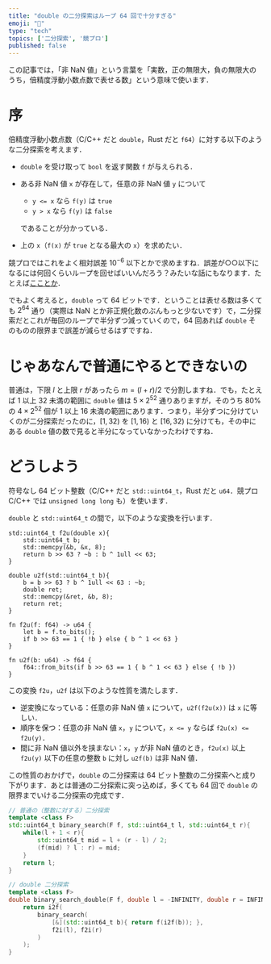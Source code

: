 ```yaml
---
title: "double の二分探索はループ 64 回で十分すぎる"
emoji: "🔪"
type: "tech"
topics: ['二分探索', '競プロ']
published: false
---
```


この記事では，「非 NaN 値」という言葉を「実数，正の無限大，負の無限大のうち，倍精度浮動小数点数で表せる数」という意味で使います．

# 序
倍精度浮動小数点数（C/C++ だと `double`，Rust だと `f64`）に対する以下のような二分探索を考えます．

- `double` を受け取って `bool` を返す関数 `f` が与えられる．
- ある非 NaN 値 `x` が存在して，任意の非 NaN 値 `y` について
  - `y <= x` なら `f(y)` は `true`
  - `y > x` なら `f(y)` は `false`

  であることが分かっている．
- 上の `x`（`f(x)` が `true` となる最大の `x`）を求めたい．

競プロではこれをよく相対誤差 $10^{-6}$ 以下とかで求めますね．誤差が○○以下になるには何回くらいループを回せばいいんだろう？みたいな話にもなります．たとえば[こことか](https://rsk0315.hatenablog.com/entry/2020/04/29/155009)．

でもよく考えると，`double` って 64 ビットです．ということは表せる数は多くても $2^{64}$ 通り（実際は NaN とか非正規化数のぶんもっと少ないです）で，二分探索だとこれが毎回のループで半分ずつ減っていくので，64 回あれば `double` そのものの限界まで誤差が減らせるはずですね．

# じゃあなんで普通にやるとできないの
普通は，下限 $l$ と上限 $r$ があったら $m = (l + r) / 2$ で分割しますね．でも，たとえば $1$ 以上 $32$ 未満の範囲に `double` 値は $5 \times 2^{52}$ 通りありますが，そのうち $80\%$ の $4 \times 2^{52}$ 個が $1$ 以上 $16$ 未満の範囲にあります．つまり，半分ずつに分けていくのが二分探索だったのに，$[1, 32)$ を $[1, 16)$ と $[16, 32)$ に分けても，その中にある `double` 値の数で見ると半分になっていなかったわけですね．

# どうしよう
符号なし 64 ビット整数（C/C++ だと `std::uint64_t`，Rust だと `u64`．競プロ C/C++ では `unsigned long long` も）を使います．

`double` と `std::uint64_t` の間で，以下のような変換を行います．
```cpp:C++
std::uint64_t f2u(double x){
    std::uint64_t b;
    std::memcpy(&b, &x, 8);
    return b >> 63 ? ~b : b ^ 1ull << 63;
}

double u2f(std::uint64_t b){
    b = b >> 63 ? b ^ 1ull << 63 : ~b;
    double ret;
    std::memcpy(&ret, &b, 8);
    return ret;
}
```
```rust:Rust
fn f2u(f: f64) -> u64 {
    let b = f.to_bits();
    if b >> 63 == 1 { !b } else { b ^ 1 << 63 }
}
 
fn u2f(b: u64) -> f64 {
    f64::from_bits(if b >> 63 == 1 { b ^ 1 << 63 } else { !b })
}
```
この変換 `f2u`，`u2f` は以下のような性質を満たします．

- 逆変換になっている：任意の非 NaN 値 `x` について，`u2f(f2u(x))` は `x` に等しい．
- 順序を保つ：任意の非 NaN 値 `x`，`y` について，`x <= y` ならば `f2u(x) <= f2u(y)`．
- 間に非 NaN 値以外を挟まない：`x`，`y` が非 NaN 値のとき，`f2u(x)` 以上 `f2u(y)` 以下の任意の整数 `b` に対し `u2f(b)` は非 NaN 値．

この性質のおかげで，`double` の二分探索は 64 ビット整数の二分探索へと成り下がります．あとは普通の二分探索に突っ込めば，多くても 64 回で `double` の限界までいける二分探索の完成です．
```cpp
// 普通の（整数に対する）二分探索
template <class F>
std::uint64_t binary_search(F f, std::uint64_t l, std::uint64_t r){
    while(l + 1 < r){
        std::uint64_t mid = l + (r - l) / 2;
        (f(mid) ? l : r) = mid;
    }
    return l;
}

// double 二分探索
template <class F>
double binary_search_double(F f, double l = -INFINITY, double r = INFINITY){
    return i2f(
        binary_search(
            [&](std::uint64_t b){ return f(i2f(b)); },
            f2i(l), f2i(r)
        )
    );
}
```
